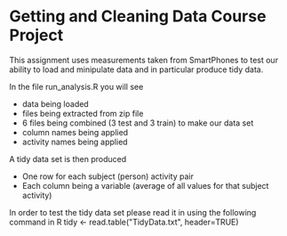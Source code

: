 Getting and Cleaning Data Course Project
===========

This assignment uses measurements taken from SmartPhones to test our ability to load and minipulate data and in particular produce tidy data.

In the file run_analysis.R you will see
* data being loaded
* files being extracted from zip file
* 6 files being combined (3 test and 3 train) to make our data set
* column names being applied
* activity names being applied

A tidy data set is then produced
* One row for each subject (person) activity pair
* Each column being a variable (average of all values for that subject activity)

In order to test the tidy data set please read it in using the following command in R
tidy <- read.table("TidyData.txt", header=TRUE)